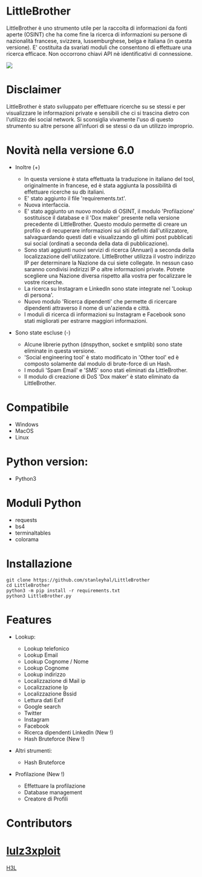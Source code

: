 LittleBrother
=

LittleBrother è uno strumento utile per la raccolta di informazioni da fonti aperte (OSINT) che ha come fine la ricerca di informazioni su persone di nazionalità francese, svizzera, lussemburghese, belga e italiana (in questa versione). E' costituita da svariati moduli che consentono di effettuare una ricerca efficace. Non occorrono chiavi API nè identificativi di connessione.

![](https://i.ibb.co/f9M8QtM/screen-macosx.png)

Disclaimer
=
LittleBrother è stato sviluppato per effettuare ricerche su se stessi e per visualizzare le informazioni private e sensibili che ci si trascina dietro con l'utilizzo dei social network. Si sconsiglia vivamente l'uso di questo strumento su altre persone all'infuori di se stessi o da un utilizzo improprio.

Novità nella versione 6.0
=
- Inoltre (+)
	- In questa versione è stata effettuata la traduzione in italiano del tool, originalmente in francese, ed è stata  aggiunta la possibilità di effettuare ricerche su db italiani. 
	- E' stato aggiunto il file 'requirements.txt'.
	- Nuova interfaccia.
	- E' stato aggiunto un nuovo modulo di OSINT, il modulo 'Profilazione' sostituisce il database e il 'Dox maker' presente nella versione precedente di LittleBrother. Questo modulo permette di creare un profilo e di recuperare informazioni sui siti definiti dall'utilizzatore, salvaguardando questi dati e visualizzando gli ultimi post pubblicati sui social (ordinati a seconda della data di pubblicazione).
	- Sono stati aggiunti nuovi servizi di ricerca (Annuari) a seconda della localizzazione dell'utilizzatore. LittleBrother utilizza il vostro indirizzo IP per determinare la Nazione da cui siete collegate. In nessun caso saranno condivisi indirizzi IP o altre informazioni private. Potrete scegliere una Nazione diversa rispetto alla vostra per focalizzare le vostre ricerche.
	- La ricerca su Instagram e LinkedIn sono state integrate nel 'Lookup di persona'.
	- Nuovo modulo 'Ricerca dipendenti' che permette di ricercare dipendenti attraverso il nome di un'azienda e città.
	- I moduli di ricerca di informazioni su Instagram e Facebook sono stati migliorati per estrarre maggiori informazioni.  

- Sono state escluse (-)
	- Alcune librerie python (dnspython, socket e smtplib) sono state eliminate in questa versione.
	- 'Social engineering tool' è stato modificato in 'Other tool' ed è composto solamente dal modulo di brute-force di un Hash.
	- I moduli 'Spam Email' e 'SMS' sono stati eliminati da LittleBrother.
	- Il modulo di creazione di DoS 'Dox maker' è stato eliminato da LittleBrother.


Compatibile
=
- Windows
- MacOS
- Linux

Python version:
=
- Python3

Moduli Python
=
- requests
- bs4
- terminaltables
- colorama


Installazione
=
    git clone https://github.com/stanleyhal/LittleBrother
    cd LittleBrother
    python3 -m pip install -r requirements.txt
    python3 LittleBrother.py


Features
=
 - Lookup:

	- Lookup telefonico
	- Lookup  Email
	- Lookup Cognome / Nome
	- Lookup Cognome
	- Lookup indirizzo
	- Localizzazione di Mail ip
	- Localizzazione Ip
	- Localizzazione Bssid
	- Lettura dati Exif
	- Google search
	- Twitter
	- Instagram
	- Facebook
	- Ricerca dipendenti LinkedIn (New !)
	- Hash Bruteforce (New !)

 - Altri strumenti:

	- Hash Bruteforce

- Profilazione (New !)
	- Effettuare la profilazione
	- Database management
	- Creatore di Profili

Contributors
= 
[lulz3xploit](https://github.com/lulz3xploit)
= 
[H3L](https://github.com/lrhel)
